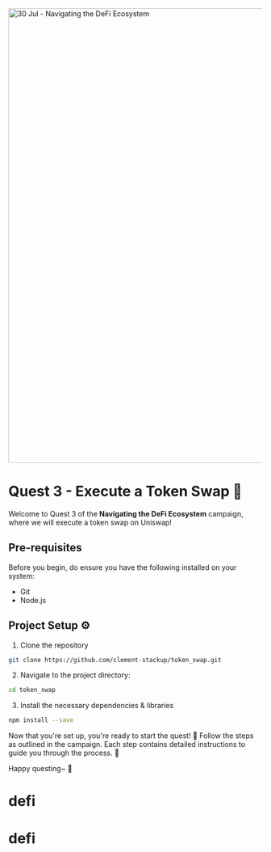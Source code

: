 <img width="900" alt="30 Jul - Navigating the DeFi Ecosystem" src="https://github.com/user-attachments/assets/f4166974-50f5-400f-b084-5b95428f48ed">

# Quest 3 - Execute a Token Swap 🦄

Welcome to Quest 3 of the **Navigating the DeFi Ecosystem** campaign, where we will execute a token swap on Uniswap! 

## Pre-requisites

Before you begin, do ensure you have the following installed on your system:

- Git
- Node.js

## Project Setup ⚙️

1. Clone the repository
```bash
git clone https://github.com/clement-stackup/token_swap.git
```

2. Navigate to the project directory:
```bash
cd token_swap
```

3. Install the necessary dependencies & libraries
```bash
npm install --save
```

Now that you're set up, you're ready to start the quest! 🏁 Follow the steps as outlined in the campaign. Each step contains detailed instructions to guide you through the process. 📜

Happy questing~ 🎉
# defi
# defi
